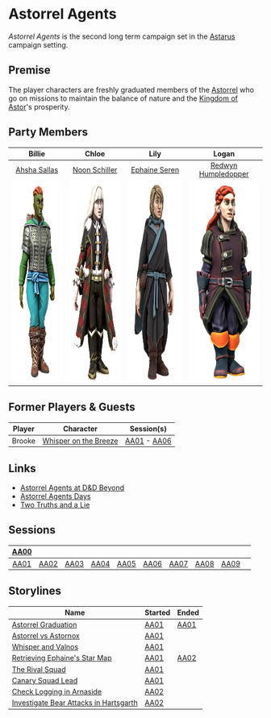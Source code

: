 # Astorrel Agents

*Astorrel Agents* is the second long term campaign set in the [Astarus](../../planes/astarus.md) campaign setting.

## Premise

The player characters are freshly graduated members of the [Astorrel](../../organisations/astorrel/astorrel.md) who go on missions to maintain the balance of nature and the [Kingdom of Astor](../../civilisations/kingdom-of-astor/kingdom-of-astor.md)'s prosperity.

## Party Members

| Billie | Chloe | Lily | Logan |
|:---:|:---:|:---:|:---:|
| [Ahsha Sallas](../../characters/ahsha-sallas.md) | [Noon Schiller](../../characters/noon-schiller.md) | [Ephaine Seren](../../characters/ephaine-seren.md) | [Redwyn Humpledopper](../../characters/redwyn-humpledopper.md) |
| <img src="https://raw.githubusercontent.com/jesskelsall/astarus-images/main/people/portraits/b0b553e82a907ff3.png" height="400" /> | <img src="https://raw.githubusercontent.com/jesskelsall/astarus-images/main/people/portraits/ec514d55f424de69.png" height="400" /> | <img src="https://raw.githubusercontent.com/jesskelsall/astarus-images/main/people/portraits/3840bf1d6c005683.png" height="400" /> | <img src="https://raw.githubusercontent.com/jesskelsall/astarus-images/main/people/portraits/04a625d21baed3cb.png" height="400" /> |

## Former Players & Guests

| Player | Character | Session(s) |
| --- | --- | --- |
| Brooke | [Whisper on the Breeze](../../characters/whisper-on-the-breeze.md) | [AA01](../../sessions/AA01.md) - [AA06](../../sessions/AA06.md) |

## Links

- [Astorrel Agents at D&D Beyond](https://www.dndbeyond.com/campaigns/1620558)
- [Astorrel Agents Days](days.md)
- [Two Truths and a Lie](two-truths-and-a-lie.md)

## Sessions

| [AA00](../../sessions/AA00.md) | | | | | | | | | |
|:---:|:---:|:---:|:---:|:---:|:---:|:---:|:---:|:---:|:---:|
| [AA01](../../sessions/AA01.md) | [AA02](../../sessions/AA02.md) | [AA03](../../sessions/AA03.md) | [AA04](../../sessions/AA04.md) | [AA05](../../sessions/AA05.md) | [AA06](../../sessions/AA06.md) | [AA07](../../sessions/AA07.md) | [AA08](../../sessions/AA08.md) | [AA09](../../sessions/AA09.md)

## Storylines

| Name | Started | Ended |
| --- | --- | --- |
| [Astorrel Graduation](../../storylines/astorrel-graduation.md) | [AA01](../../sessions/AA01.md) | [AA01](../../sessions/AA01.md) |
| [Astorrel vs Astornox](../../storylines/astorrel-vs-astornox.md) | [AA01](../../sessions/AA01.md) | |
| [Whisper and Valnos](../../storylines/whisper-and-valnos.md) | [AA01](../../sessions/AA01.md) | |
| [Retrieving Ephaine's Star Map](../../storylines/retrieving-ephaines-star-map.md) | [AA01](../../sessions/AA01.md) | [AA02](../../sessions/AA02.md) |
| [The Rival Squad](../../storylines/the-rival-squad.md) | [AA01](../../sessions/AA01.md) | |
| [Canary Squad Lead](../../storylines/canary-squad-lead.md) | [AA01](../../sessions/AA01.md) | |
| [Check Logging in Arnaside](../../storylines/check-logging-in-arnaside.md) | [AA02](../../sessions/AA02.md) | |
| [Investigate Bear Attacks in Hartsgarth](../../storylines/investigate-bear-attacks-in-hartsgarth.md) | [AA02](../../sessions/AA02.md) | |
